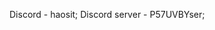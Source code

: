 Discord - haosit;
Discord server - P57UVBYser;
<!---
HarmBurger/HarmBurger is a ✨ special ✨ repository because its `README.md` (this file) appears on your GitHub profile.
You can click the Preview link to take a look at your changes.
--->
